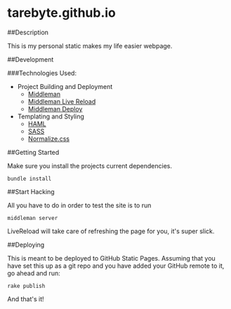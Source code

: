 # tarebyte.github.io

##Description

This is my personal static makes my life easier webpage.

##Development

###Technologies Used:

* Project Building and Deployment
  * [Middleman](https://github.com/middleman/middleman)
  * [Middleman Live Reload](https://github.com/middleman/middleman-livereload)
  * [Middleman Deploy](https://github.com/tvaughan/middleman-deploy)
* Templating and Styling
  * [HAML](http://haml.info/)
  * [SASS](http://sass-lang.com/)
  * [Normalize.css](http://necolas.github.io/normalize.css/)


##Getting Started

Make sure you install the projects current dependencies.

    bundle install

##Start Hacking

All you have to do in order to test the site is to run

    middleman server

LiveReload will take care of refreshing the page for you, it's super
slick.

##Deploying

This is meant to be deployed to GitHub Static Pages. Assuming that you
have set this up as a git repo and you have added your GitHub remote to it,
go ahead and run:

    rake publish

And that's it!
